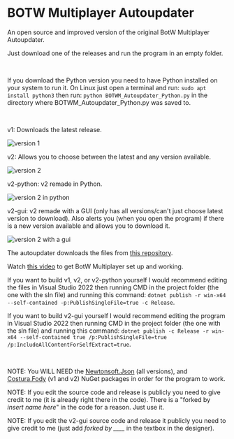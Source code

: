 # BOTW Multiplayer Autoupdater

An open source and improved version of the original BotW Multiplayer Autoupdater.

Just download one of the releases and run the program in an empty folder.

&nbsp;

If you download the Python version you need to have Python installed on your system to run it. On Linux just open a terminal and run: `sudo apt install python3` then run: `python BOTWM_Autoupdater_Python.py` in the directory where BOTWM_Autoupdater_Python.py was saved to.

&nbsp;

v1: Downloads the latest release.

![version 1](https://gitea.30-seven.cc/Wesley/BotW.Multiplayer.Autoupdater/raw/branch/main/images/v1.png)

v2: Allows you to choose between the latest and any version available.

![version 2](https://gitea.30-seven.cc/Wesley/BotW.Multiplayer.Autoupdater/raw/branch/main/images/v2.png)

v2-python: v2 remade in Python.

![version 2 in python](https://gitea.30-seven.cc/Wesley/BotW.Multiplayer.Autoupdater/raw/branch/main/images/Python.png)

v2-gui: v2 remade with a GUI (only has all versions/can't just choose latest version to download). Also alerts you (when you open the program) if there is a new version available and allows you to download it.

![version 2 with a gui](https://gitea.30-seven.cc/Wesley/BotW.Multiplayer.Autoupdater/raw/branch/main/images/GUI.png)

The autoupdater downloads the files from [this repository](https://gitea.30-seven.cc/Wesley/BotW.Multiplayer.Release).

Watch [this video](https://www.youtube.com/watch?v=j18yicimeiM) to get BotW Multiplayer set up and working.

If you want to build v1, v2, or v2-python yourself I would recommend editing the files in Visual Studio 2022 then running CMD in the project folder (the one with the sln file) and running this command: `dotnet publish -r win-x64 --self-contained -p:PublishSingleFile=true -c Release`.

If you want to build v2-gui yourself I would recommend editing the program in Visual Studio 2022 then running CMD in the project folder (the one with the sln file) and running this command: `dotnet publish -c Release -r win-x64 --self-contained true /p:PublishSingleFile=true /p:IncludeAllContentForSelfExtract=true`.

&nbsp;

NOTE: You WILL NEED the [Newtonsoft.Json](https://www.nuget.org/packages/newtonsoft.json) (all versions), and [Costura.Fody](https://www.nuget.org/packages/Costura.Fody) (v1 and v2) NuGet packages in order for the program to work.

NOTE: If you edit the source code and release is publicly you need to give credit to me (it is already right there in the code).
There is a "forked by *insert name here*" in the code for a reason. Just use it.

NOTE: If you edit the v2-gui source code and release it publicly you need to give credit to me (just add *forked by ____* in the textbox in the designer).
